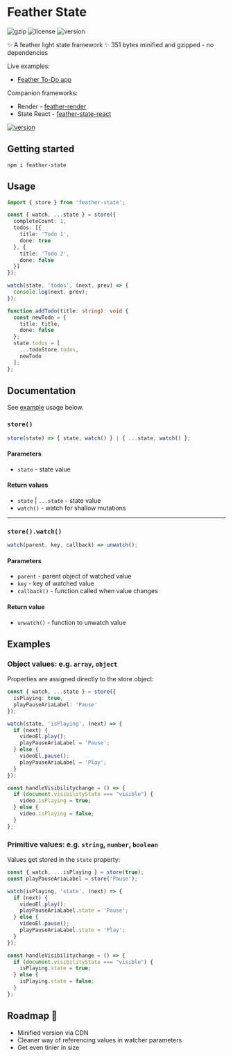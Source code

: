 # Feather State
![gzip](https://img.shields.io/badge/gzip-351_bytes-green)
![license](https://img.shields.io/badge/license-ISC-blue)
![version](https://img.shields.io/badge/npm-v1.1.0-blue)

✨ A feather light state framework ✨ 351 bytes minified and gzipped - no dependencies

Live examples:
- [Feather To-Do app](https://codesandbox.io/p/devbox/feather-to-do-app-k5ss8j)

Companion frameworks:
- Render - [feather-render](https://www.npmjs.com/package/feather-render)
- State React - [feather-state-react](https://www.npmjs.com/package/feather-state-react)

[![version](https://img.shields.io/badge/Buy_me_a_coffee%3F_❤️-724e2c)](https://www.paypal.com/paypalme/featherframework)

## Getting started
```
npm i feather-state
```

## Usage
```typescript
import { store } from 'feather-state';

const { watch, ...state } = store({
  completeCount: 1,
  todos: [{
    title: 'Todo 1',
    done: true
  }, {
    title: 'Todo 2',
    done: false
  }]
});

watch(state, 'todos', (next, prev) => {
  console.log(next, prev);
});

function addTodo(title: string): void {
  const newTodo = {
    title: title,
    done: false
  };
  state.todos = [
    ...todoStore.todos,
    newTodo
  ];
};
```

## Documentation
See [example](##Examples) usage below.

### `store()`
```typescript
store(state) => { state, watch() } | { ...state, watch() };
```
#### Parameters
- `state` - state value

#### Return values
- `state` | `...state` - state value
- `watch()` - watch for shallow mutations

---

### `store().watch()`
```typescript
watch(parent, key, callback) => unwatch();
```
#### Parameters
- `parent` - parent object of watched value
- `key` - key of watched value
- `callback()` - function called when value changes

#### Return value
- `unwatch()` - function to unwatch value

## Examples
### Object values: e.g. `array`, `object`
Properties are assigned directly to the store object:

```typescript
const { watch, ...state } = store({
  isPlaying: true,
  playPauseAriaLabel: 'Pause'
});

watch(state, 'isPlaying', (next) => {
  if (next) {
    videoEl.play();
    playPauseAriaLabel = 'Pause';
  } else {
    videoEl.pause();
    playPauseAriaLabel = 'Play';
  }
});

const handleVisibilitychange = () => {
  if (document.visibilityState === "visible") {
    video.isPlaying = true;
  } else {
    video.isPlaying = false;
  }
};
```

### Primitive values: e.g. `string`, `number`, `boolean`
Values get stored in the `state` property:

```typescript
const { watch, ...isPlaying } = store(true);
const playPauseAriaLabel = store('Pause');

watch(isPlaying, 'state', (next) => {
  if (next) {
    videoEl.play();
    playPauseAriaLabel.state = 'Pause';
  } else {
    videoEl.pause();
    playPauseAriaLabel.state = 'Play';
  }
});

const handleVisibilitychange = () => {
  if (document.visibilityState === "visible") {
    isPlaying.state = true;
  } else {
    isPlaying.state = false;
  }
};
```

## Roadmap 🚀
- Minified version via CDN
- Cleaner way of referencing values in watcher parameters
- Get even tinier in size
